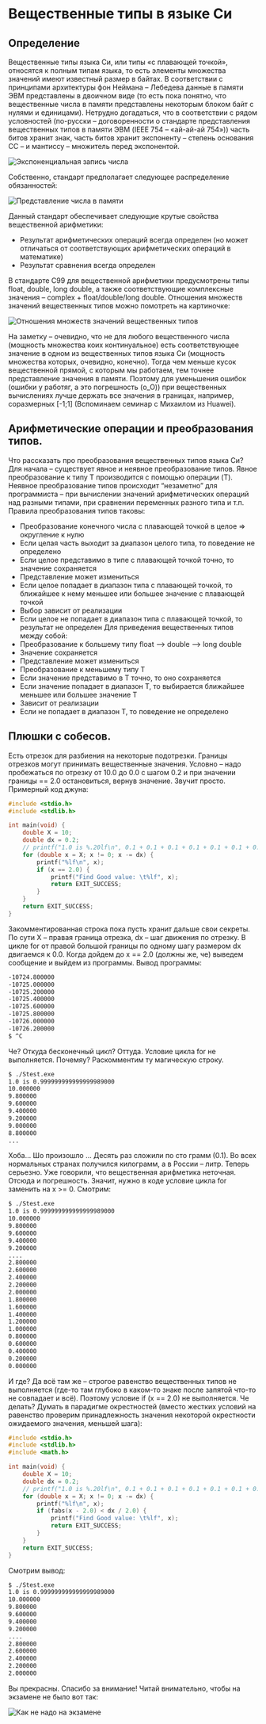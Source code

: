 # Вещественные типы в языке Си
## Определение
Вещественные типы языка Си, или типы «с плавающей точкой», относятся к полным типам языка, то есть элементы множества значений имеют известный размер в байтах.
В соответствии с принципами архитектуры фон Неймана – Лебедева данные в памяти ЭВМ представлены в двоичном виде (то есть пока понятно, что вещественные числа в памяти представлены некоторым блоком байт с нулями и единицами).
Нетрудно догадаться, что в соответствии с рядом условностей (по-русски – договоренности о стандарте представления вещественных типов в памяти ЭВМ (IEEE 754 – «ай-ай-ай 754»)) часть битов хранит знак,
часть битов хранит экспоненту – степень основания СС – и мантиссу – множитель перед экспонентой.


![Экспоненциальная запись числа](images/exponent.png "Экспоненциальная запись")


Собственно, стандарт предполагает следующее распределение обязанностей:
 
 
![Представление числа в памяти](images/bits_representaions.png "Представление числа в памяти")


Данный стандарт обеспечивает следующие крутые свойства вещественной арифметики: 
- Результат арифметических операций всегда определен (но может отличаться от соответствующих арифметических операций в математике)
- Результат сравнения всегда определен


В стандарте С99 для вещественной арифметики предусмотрены типы float, double, long double, а также соответствующие комплексные значения – complex + float/double/long double.
Отношения множеств значений вещественных типов можно помотреть на картиночке:


![Отношения множеств значений вещественных типов](images/float_type_set.png "Отношения множеств значений вещественных типов")
 
 
На заметку – очевидно, что не для любого вещественного числа (мощность множества коих континуальное) есть соответствующее значение в одном из вещественных типов языка Си (мощность множества которых, очевидно, конечно).
Тогда чем меньше кусок вещественной прямой, с которым мы работаем, тем точнее представление значения в памяти. Поэтому для уменьшения ошибок (ошибки у работяг, а это погрешность (o_O)) при вещественных вычислениях лучше держать все значения в границах, например, соразмерных [-1;1] (Вспоминаем семинар с Михаилом из Huawei). 

##  Арифметические операции и преобразования типов.

Что рассказать про преобразования вещественных типов языка Си? Для начала – существует явное и неявное преобразование типов. Явное преобразование к типу Т производится с помощью операции (T). Неявное преобразование типов происходит “незаметно” для программиста – при вычислении значений арифметических операций над разными типами, при сравнении переменных разного типа и т.п.
Правила преобразования типов таковы:
-	Преобразование конечного числа с плавающей точкой в целое => округление к нулю
-	Если целая часть выходит за диапазон целого типа, то поведение не определено
-	Если целое представимо в типе с плавающей точкой точно, то значение сохраняется
-	Представление может измениться
-	Если целое попадает в диапазон типа с плавающей точкой, то ближайшее к нему меньшее или большее значение с плавающей точкой
-	Выбор зависит от реализации
-	Если целое не попадает в диапазон типа с плавающей точкой, то результат не определен
Для приведения вещественных типов между собой:
-	Преобразование к большему типу float --> double --> long double
-	Значение сохраняется
-	Представление может измениться
-	Преобразование к меньшему типу Т
-	Если значение представимо в Т точно, то оно сохраняется
-	Если значение попадает в диапазон Т, то выбирается ближайшее меньшее или большее значение Т
-	Зависит от реализации
-	Если не попадает в диапазон Т, то поведение не определено

## Плюшки с собесов. 
Есть отрезок для разбиения на некоторые подотрезки. Границы отрезков могут принимать вещественные значения. Условно – надо пробежаться по отрезку от 10.0 до 0.0 с шагом 0.2 и при значении границы == 2.0 остановиться, вернув значение.
Звучит просто. Примерный код джуна:
 
 
```c++
#include <stdio.h>
#include <stdlib.h>

int main(void) {
    double X = 10;
	double dx = 0.2;
	// printf("1.0 is %.20lf\n", 0.1 + 0.1 + 0.1 + 0.1 + 0.1 + 0.1 + 0.1 + 0.1 + 0.1 + 0.1);
	for (double x = X; x != 0; x -= dx) {
	    printf("%lf\n", x);
		if (x == 2.0) {
		    printf("Find Good value: \t%lf", x);
			return EXIT_SUCCESS;
		}
	}
	return EXIT_SUCCESS;
}
```
 
 
Закомментированная строка пока пусть хранит дальше свои секреты. По сути X – правая граница отрезка, dx – шаг движения по отрезку. В цикле for от правой большой границы по одному шагу размером dx двигаемся к 0.0.  Когда дойдем до x == 2.0 (должны же, че) выведем сообщение и выйдем из программы. 
Вывод программы:
```bash
-10724.800000
-10725.000000
-10725.200000
-10725.400000
-10725.600000
-10725.800000
-10726.000000
-10726.200000
$ ^C
```
 
Че? Откуда бесконечный цикл? Оттуда. Условие цикла for не выполняется. Почемяу?
Раскомментим ту магическую строку.
```bash
$ ./Stest.exe
1.0 is 0.999999999999999989000
10.000000
9.800000
9.600000
9.400000
9.200000
9.000000
8.800000
...
```
 
Хоба… Шо произошло … Десять раз сложили по сто грамм (0.1). Во всех нормальных странах получился килограмм, а в России – литр. Теперь серьезно. Уже говорили, что вещественная арифметика неточная. Отсюда и погрешность. Значит, нужно в коде условие цикла for заменить на x >= 0.
Смотрим:
 
```bash
$ ./Stest.exe
1.0 is 0.999999999999999989000
10.000000
9.800000
9.600000
9.400000
9.200000
....
2.800000
2.600000
2.400000
2.200000
2.000000
1.800000
1.600000
1.400000
1.200000
1.000000
0.800000
0.600000
0.400000
0.200000
0.000000
```

И где? Да всё там же – строгое равенство вещественных типов не выполняется (где-то там глубоко в каком-то знаке после запятой что-то не совпадает и всё). Поэтому условие if (x == 2.0) не выполняется.
Че делать? Думать в парадигме окрестностей (вместо жестких условий на равенство проверим принадлежность значения некоторой окрестности ожидаемого значения, меньшей шага):

```c++
#include <stdio.h>
#include <stdlib.h>
#include <math.h>

int main(void) {
    double X = 10;
	double dx = 0.2;
	// printf("1.0 is %.20lf\n", 0.1 + 0.1 + 0.1 + 0.1 + 0.1 + 0.1 + 0.1 + 0.1 + 0.1 + 0.1);
	for (double x = X; x != 0; x -= dx) {
	    printf("%lf\n", x);
		if (fabs(x - 2.0) < dx / 2.0) {
		    printf("Find Good value: \t%lf", x);
			return EXIT_SUCCESS;
		}
	}
	return EXIT_SUCCESS;
}

```
 
Смотрим вывод:
```bash
$ ./Stest.exe
1.0 is 0.999999999999999989000
10.000000
9.800000
9.600000
9.400000
9.200000
....
2.800000
2.600000
2.400000
2.200000
2.000000
```
 
Вы прекрасны. Спасибо за внимание!
Читай внимательно, чтобы на экзамене не было вот так:
 

![Как не надо на экзамене](/image/happy_mous.jpg "Как не надо на экзамене")